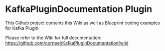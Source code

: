 # KafkaPluginDocumentation Plugin

This Github project contains this Wiki as well as Blueprint coding examples for Kafka Plugin.

Please refer to the Wiki for full documentation: https://github.com/corneel/KafkaPluginDocumentation/wiki
